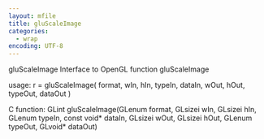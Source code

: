 ```yaml
---
layout: mfile
title: gluScaleImage
categories:
  - wrap
encoding: UTF-8
---
```


gluScaleImage  Interface to OpenGL function gluScaleImage

usage:  r = gluScaleImage( format, wIn, hIn, typeIn, dataIn, wOut, hOut, typeOut, dataOut )

C function:  GLint gluScaleImage(GLenum format, GLsizei wIn, GLsizei hIn, GLenum typeIn, const void\* dataIn, GLsizei wOut, GLsizei hOut, GLenum typeOut, GLvoid\* dataOut)